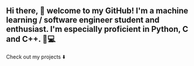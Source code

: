 <div margin="auto">
<h2>Hi there, 👋 welcome to my GitHub! I'm a machine learning / software engineer student and enthusiast. I'm especially proficient in Python, C and C++. 🐍💻</h2>
<!--
IMG
-->
Check out my projects ⬇️
</div>

<!--
**fburleson/fburleson** is a ✨ _special_ ✨ repository because its `README.md` (this file) appears on your GitHub profile.

Here are some ideas to get you started:

- 🔭 I’m currently working on ...
- 🌱 I’m currently learning ...
- 👯 I’m looking to collaborate on ...
- 🤔 I’m looking for help with ...
- 💬 Ask me about ...
- 📫 How to reach me: ...
- 😄 Pronouns: ...
- ⚡ Fun fact: ...
-->
